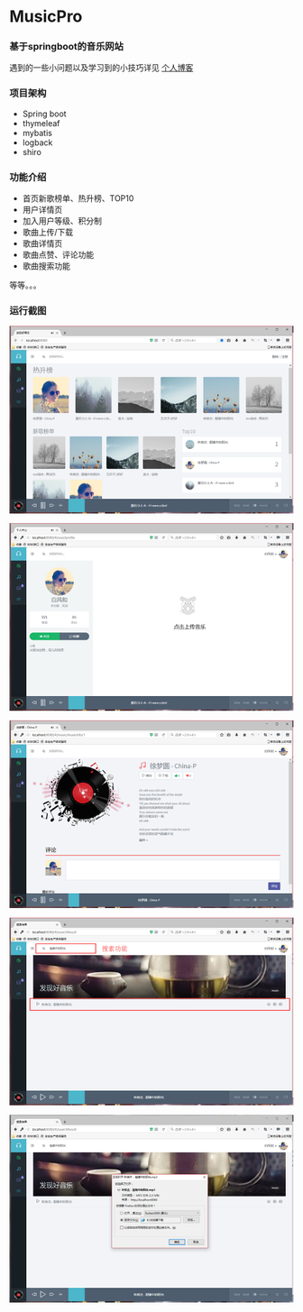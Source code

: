 # MusicPro

### 基于springboot的音乐网站


遇到的一些小问题以及学习到的小技巧详见 [个人博客](https://baifenghe.github.io/blog/java/2017/12/22/%E5%8D%95%E9%A1%B5%E9%9D%A2%E5%BA%94%E7%94%A8%E5%AE%9E%E6%88%98.html)


### 项目架构
* Spring boot
* thymeleaf
* mybatis
* logback
* shiro

### 功能介绍
- 首页新歌榜单、热升榜、TOP10
- 用户详情页
- 加入用户等级、积分制
- 歌曲上传/下载
- 歌曲详情页
- 歌曲点赞、评论功能
- 歌曲搜索功能

等等。。。

### 运行截图

![MusicPro](/imgs/1.png)

![MusicPro](/imgs/2.png)

![MusicPro](/imgs/3.png)

![MusicPro](/imgs/4.png)

![MusicPro](/imgs/5.png)



